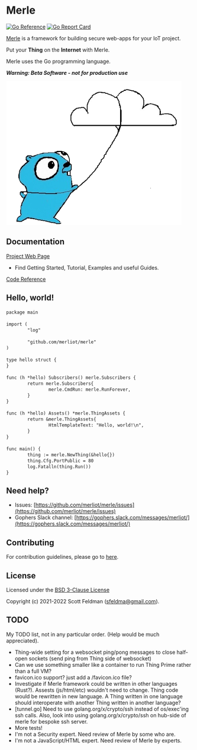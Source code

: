 # Merle

[![Go Reference](https://pkg.go.dev/badge/pkg.dev.go/github.com/merliot/merle.svg)](https://pkg.go.dev/github.com/merliot/merle)
[![Go Report Card](https://goreportcard.com/badge/github.com/merliot/merle)](https://goreportcard.com/report/github.com/merliot/merle)

[Merle](https://merliot.org) is a framework for building secure web-apps for your IoT project.

Put your **Thing** on the **Internet** with Merle.

Merle uses the Go programming language.

***Warning: Beta Software - not for production use***

![Gopher Thing](gopher_cloud.png)

## Documentation

[Project Web Page](https://merliot.org)

- Find Getting Started, Tutorial, Examples and useful Guides.

[Code Reference](https://pkg.go.dev/github.com/merliot/merle)

## Hello, world!

```
package main

import (
        "log"

        "github.com/merliot/merle"
)

type hello struct {
}

func (h *hello) Subscribers() merle.Subscribers {
        return merle.Subscribers{
                merle.CmdRun: merle.RunForever,
        }
}

func (h *hello) Assets() *merle.ThingAssets {
        return &merle.ThingAssets{
                HtmlTemplateText: "Hello, world!\n",
        }
}

func main() {
        thing := merle.NewThing(&hello{})
        thing.Cfg.PortPublic = 80
        log.Fatalln(thing.Run())
}
```

## Need help?
* Issues: [https://github.com/merliot/merle/issues](https://github.com/merliot/merle/issues)
* Gophers Slack channel: [https://gophers.slack.com/messages/merliot/](https://gophers.slack.com/messages/merliot/)

## Contributing
For contribution guidelines, please go to [here](https://github.com/merliot/merle/blob/main/CONTRIBUTING.md).

## License
Licensed under the [BSD 3-Clause License](https://github.com/merliot/merle/blob/main/LICENSE)

Copyright (c) 2021-2022 Scott Feldman (sfeldma@gmail.com).

## TODO

My TODO list, not in any particular order.  (Help would be much appreciated).

 - Thing-wide setting for a websocket ping/pong messages to close half-open sockets
 	(send ping from Thing side of websocket)
 - Can we use something smaller like a container to run Thing Prime rather than a full VM?
 - favicon.ico support?  just add a /favicon.ico file?
 - Investigate if Merle framework could be written in other languages (Rust?).
   Assests (js/html/etc) wouldn't need to change.  Thing code would be rewritten in new language.
   A Thing written in one language should interoperate with another Thing written in another language?
 - [tunnel.go] Need to use golang.org/x/crypto/ssh instead of os/exec'ing ssh calls.  Also, look
   into using golang.org/x/crypto/ssh on hub-side of merle for bespoke ssh server.
 - More tests!
 - I'm not a Security expert.  Need review of Merle by some who are.
 - I'm not a JavaScript/HTML expert.  Need review of Merle by experts.
